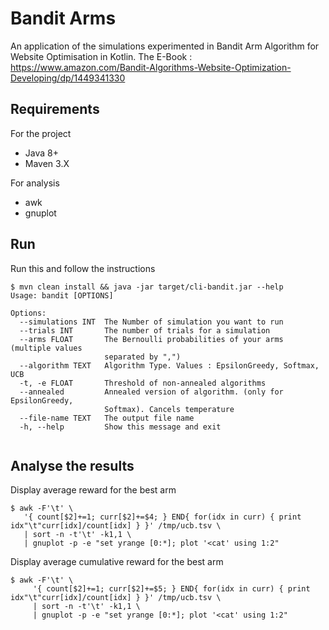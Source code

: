 # Bandit Arms 

An application of the simulations experimented in Bandit Arm Algorithm for Website Optimisation in Kotlin.
The E-Book : https://www.amazon.com/Bandit-Algorithms-Website-Optimization-Developing/dp/1449341330

## Requirements 
For the project
- Java 8+
- Maven 3.X

For analysis
- awk
- gnuplot

## Run

Run this and follow the instructions
```
$ mvn clean install && java -jar target/cli-bandit.jar --help
Usage: bandit [OPTIONS]

Options:
  --simulations INT  The Number of simulation you want to run
  --trials INT       The number of trials for a simulation
  --arms FLOAT       The Bernoulli probabilities of your arms (multiple values
                     separated by ",")
  --algorithm TEXT   Algorithm Type. Values : EpsilonGreedy, Softmax, UCB
  -t, -e FLOAT       Threshold of non-annealed algorithms
  --annealed         Annealed version of algorithm. (only for EpsilonGreedy,
                     Softmax). Cancels temperature
  --file-name TEXT   The output file name
  -h, --help         Show this message and exit
 
```

## Analyse the results 

Display average reward for the best arm

```
$ awk -F'\t' \
   '{ count[$2]+=1; curr[$2]+=$4; } END{ for(idx in curr) { print idx"\t"curr[idx]/count[idx] } }' /tmp/ucb.tsv \
   | sort -n -t'\t' -k1,1 \
   | gnuplot -p -e "set yrange [0:*]; plot '<cat' using 1:2"
```

Display average cumulative reward for the best arm

```
$ awk -F'\t' \
     '{ count[$2]+=1; curr[$2]+=$5; } END{ for(idx in curr) { print idx"\t"curr[idx]/count[idx] } }' /tmp/ucb.tsv \
     | sort -n -t'\t' -k1,1 \
     | gnuplot -p -e "set yrange [0:*]; plot '<cat' using 1:2"
```
